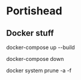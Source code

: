 # Portishead

## Docker stuff

docker-compose up --build

docker-compose down

docker system prune -a -f

